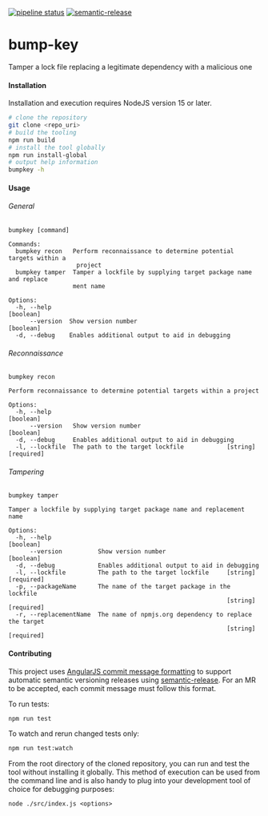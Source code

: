 [![pipeline status](https://gitlab.com/gitlab-red-team/attack-tools/bump-key/badges/master/pipeline.svg)](https://gitlab.com/gitlab-red-team/attack-tools/bump-key/-/commits/master)
[![semantic-release](https://img.shields.io/badge/%20%20%F0%9F%93%A6%F0%9F%9A%80-semantic--release-e10079.svg)](https://github.com/semantic-release/semantic-release)

# bump-key

Tamper a lock file replacing a legitimate dependency with a malicious one

#### Installation

Installation and execution requires NodeJS version 15 or later.

```bash
# clone the repository
git clone <repo_uri>
# build the tooling
npm run build
# install the tool globally
npm run install-global
# output help information
bumpkey -h
```

#### Usage

###### General
```
bumpkey [command]

Commands:
  bumpkey recon   Perform reconnaissance to determine potential targets within a
                   project
  bumpkey tamper  Tamper a lockfile by supplying target package name and replace
                  ment name

Options:
  -h, --help                                                           [boolean]
      --version  Show version number                                   [boolean]
  -d, --debug    Enables additional output to aid in debugging
```
###### Reconnaissance
```
bumpkey recon

Perform reconnaissance to determine potential targets within a project

Options:
  -h, --help                                                           [boolean]
      --version   Show version number                                  [boolean]
  -d, --debug     Enables additional output to aid in debugging
  -l, --lockfile  The path to the target lockfile            [string] [required]
```

###### Tampering
```
bumpkey tamper

Tamper a lockfile by supplying target package name and replacement name

Options:
  -h, --help                                                           [boolean]
      --version          Show version number                           [boolean]
  -d, --debug            Enables additional output to aid in debugging
  -l, --lockfile         The path to the target lockfile     [string] [required]
  -p, --packageName      The name of the target package in the lockfile
                                                             [string] [required]
  -r, --replacementName  The name of npmjs.org dependency to replace the target
                                                             [string] [required]
```


#### Contributing

This project uses [AngularJS commit message formatting](https://github.com/angular/angular/blob/master/CONTRIBUTING.md#-commit-message-format) to support automatic semantic versioning releases using [semantic-release](https://github.com/semantic-release/semantic-release).  For an MR to be accepted, each commit message must follow this format.

To run tests:

```bash
npm run test
```

To watch and rerun changed tests only:
```bash
npm run test:watch
```

From the root directory of the cloned repository, you can run and test the tool without installing it globally.  This method of execution can be used from the command line and is also handy to plug into your development tool of choice for debugging purposes:

```
node ./src/index.js <options>
```

